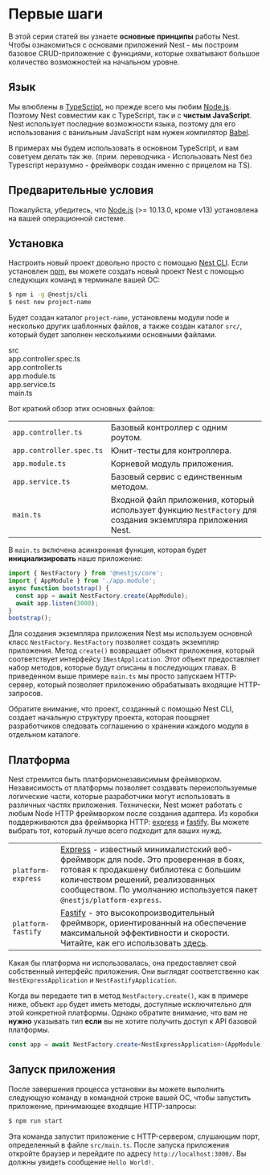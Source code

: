 # Первые шаги

В этой серии статей вы узнаете **основные принципы** работы Nest. Чтобы ознакомиться 
с основами приложений Nest - мы построим базовое CRUD-приложение 
с функциями, которые охватывают большое количество возможностей на начальном уровне.

## Язык

Мы влюблены в [TypeScript](https://www.typescriptlang.org/), но прежде всего 
мы любим [Node.js](https://nodejs.org/en/). Поэтому Nest совместим как с TypeScript, 
так и с **чистым JavaScript**. Nest использует последние возможности языка, поэтому для 
его использования с ванильным JavaScript нам нужен компилятор [Babel](https://babeljs.io/).

В примерах мы будем использовать в основном TypeScript, и вам советуем делать так же.
(прим. переводчика - Использовать Nest без Typescript неразумно - фреймворк создан именно с прицелом на TS).

## Предварительные условия

Пожалуйста, убедитесь, что [Node.js](https://nodejs.org/) (>= 10.13.0, кроме v13) 
установлена на вашей операционной системе.

## Установка

Настроить новый проект довольно просто с помощью [Nest CLI](/cli/overview). 
Если установлен [npm](https://www.npmjs.com/), вы можете создать новый проект Nest 
с помощью следующих команд в терминале вашей ОС:

```bash
$ npm i -g @nestjs/cli
$ nest new project-name
```

Будет создан каталог `project-name`, установлены модули node и несколько других шаблонных файлов, 
а также создан каталог `src/`, который будет заполнен несколькими основными файлами.

<div class="file-tree">
  <div class="item">src</div>
  <div class="children">
    <div class="item">app.controller.spec.ts</div>
    <div class="item">app.controller.ts</div>
    <div class="item">app.module.ts</div>
    <div class="item">app.service.ts</div>
    <div class="item">main.ts</div>
  </div>
</div>

Вот краткий обзор этих основных файлов:

|                          |                                                                                                                     |
| ------------------------ | ------------------------------------------------------------------------------------------------------------------- |
| `app.controller.ts`      | Базовый контроллер с одним роутом.                                                                             |
| `app.controller.spec.ts` | Юнит-тесты для контроллера.                                                                                  |
| `app.module.ts`          | Корневой модуль приложения.                                                                               |
| `app.service.ts`         | Базовый сервис с единственным методом.                                                                               |
| `main.ts`                | Входной файл приложения, который использует функцию `NestFactory` для создания экземпляра приложения Nest. |

В `main.ts` включена асинхронная функция, которая будет **инициализировать** наше приложение:

```typescript
import { NestFactory } from '@nestjs/core';
import { AppModule } from './app.module';
async function bootstrap() {
  const app = await NestFactory.create(AppModule);
  await app.listen(3000);
}
bootstrap();
```

Для создания экземпляра приложения Nest мы используем основной класс `NestFactory`. 
`NestFactory` позволяет создать экземпляр приложения. 
Метод `create()` возвращает объект приложения, который соответствует интерфейсу 
`INestApplication`. Этот объект предоставляет набор методов, которые будут описаны в последующих 
главах. В приведенном выше примере `main.ts` мы просто запускаем HTTP-сервер, который позволяет 
приложению обрабатывать входящие HTTP-запросов.

Обратите внимание, что проект, созданный с помощью Nest CLI, создает начальную структуру проекта, 
которая поощряет разработчиков следовать соглашению о хранении каждого модуля в отдельном каталоге.

<demo-component></demo-component>

## Платформа

Nest стремится быть платформонезависимым фреймворком. Независимость от платформы позволяет 
создавать переиспользуемые логические части, которые разработчики могут использовать 
в различных частях приложения. Технически, Nest может работать с любым 
Node HTTP фреймворком после создания адаптера. Из коробки поддерживаются два фреймворка 
HTTP: [express](https://expressjs.com/) и [fastify](https://www.fastify.io). Вы можете выбрать 
тот, который лучше всего подходит для ваших нужд.

|                    |                                                                                                                                                                                                                                                                                                                                    |
| ------------------ | ---------------------------------------------------------------------------------------------------------------------------------------------------------------------------------------------------------------------------------------------------------------------------------------------------------------------------------- |
| `platform-express` | [Express](https://expressjs.com/) - известный минималистский веб-фреймворк для node. Это проверенная в боях, готовая к продакшену библиотека с большим количеством решений, реализованных сообществом. По умолчанию используется пакет `@nestjs/platform-express`. |
| `platform-fastify` | [Fastify](https://www.fastify.io/) - это высокопроизводительный фреймворк, ориентированный на обеспечение максимальной эффективности и скорости. Читайте, как его использовать [здесь](/techniques/performance).  |

Какая бы платформа ни использовалась, она предоставляет свой собственный интерфейс приложения. 
Они выглядят соответственно как `NestExpressApplication` и `NestFastifyApplication`.

Когда вы передаете тип в метод `NestFactory.create()`, как в примере ниже, объект `app` 
будет иметь методы, доступные исключительно для этой конкретной платформы. Однако обратите внимание, 
что вам не **нужно** указывать тип **если** вы не хотите получить доступ к API базовой платформы.

```typescript
const app = await NestFactory.create<NestExpressApplication>(AppModule);
```

## Запуск приложения

После завершения процесса установки вы можете выполнить следующую команду в командной строке 
вашей ОС, чтобы запустить приложение, принимающее входящие HTTP-запросы:

```bash
$ npm run start
```

Эта команда запустит приложение с HTTP-сервером, слушающим порт, определенный в
файле `src/main.ts`. После запуска приложения откройте браузер и перейдите по адресу 
`http://localhost:3000/`. Вы должны увидеть сообщение `Hello World!`.
